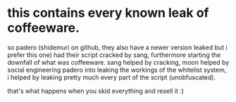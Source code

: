 # this contains every known leak of coffeeware.

so padero (shidemuri on github, they also have a newer version leaked but i prefer this one) had their script cracked by sang, furthermore starting the downfall of what was coffeeware. sang helped by cracking, moon helped by social engineering padero into leaking the workings of the whitelist system, i helped by leaking pretty much every part of the script (unobfuscated).

that's what happens when you skid everything and resell it :)
